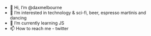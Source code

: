 - 👋 Hi, I’m @daxmelbourne
- 👀 I’m interested in technology & sci-fi, beer, espresso martinis and dancing
- 🌱 I’m currently learning JS
- 📫 How to reach me - twitter

